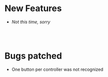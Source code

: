 # New Features
- *Not this time, sorry*

<br/><br/>

# Bugs patched
- One button per controller was not recognized
